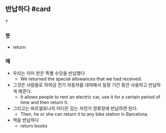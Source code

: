 ## 반납하다 #card
?
### 뜻
- return
### 예
- 우리는 이미 받은 특별 수당을 반납했다
	- We returned the special allowances that we had received.
- 그것은 사람들로 하여금 전기 자동차를 대여해서 일정 기간 동안 사용하고 반납하게 해준다.
	- It allows people to rent an electric car, use it for a certain period of time and then return it.
- 그리고는 바르셀로나의 어디든 있는 자전거 정류장에 반납하면 된다.
	- Then, he or she can return it to any bike station in Barcelona.
- 책을 반납하다
	- return books
<!--SR:!2024-10-30,6,250-->

